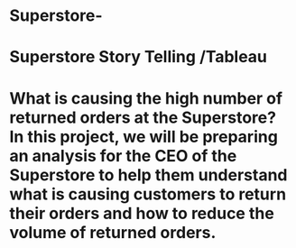 # Superstore-
# Superstore Story Telling /Tableau
# What is causing the high number of returned orders at the Superstore? In this project, we will be preparing an analysis for the CEO of the Superstore to help them understand what is causing customers to return their orders and how to reduce the volume of returned orders.
